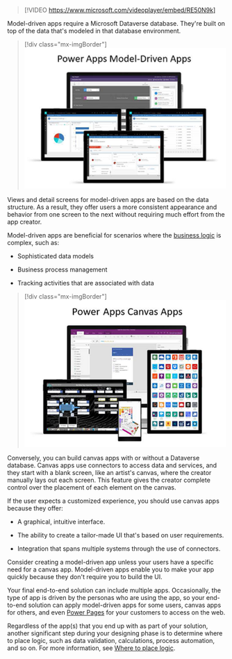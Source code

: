 > [!VIDEO https://www.microsoft.com/videoplayer/embed/RE50N9k]

Model-driven apps require a Microsoft Dataverse database. They're built on top of the data that's modeled in that database environment. 

> [!div class="mx-imgBorder"]
> ![Diagram of model-driven apps from Power Apps.](../media/model-driven-apps.png)

Views and detail screens for model-driven apps are based on the data structure. As a result, they offer users a more consistent appearance and behavior from one screen to the next without requiring much effort from the app creator.

Model-driven apps are beneficial for scenarios where the [business logic](/power-apps/guidance/planning/logic/?azure-portal=true) is complex, such as:

-   Sophisticated data models

-   Business process management

-   Tracking activities that are associated with data

> [!div class="mx-imgBorder"]
> ![Diagram of canvas apps from Power Apps.](../media/canvas-apps.png)

Conversely, you can build canvas apps with or without a Dataverse database. Canvas apps use connectors to access data and services, and they start with a blank screen, like an artist's canvas, where the creator manually lays out each screen. This feature gives the creator complete control over the placement of each element on the canvas.

If the user expects a customized experience, you should use canvas apps because they offer:

-   A graphical, intuitive interface.

-   The ability to create a tailor-made UI that's based on user requirements.

-   Integration that spans multiple systems through the use of connectors.

Consider creating a model-driven app unless your users have a specific need for a canvas app. Model-driven apps enable you to make your app quickly because they don't require you to build the UI.

Your final end-to-end solution can include multiple apps. Occasionally, the type of app is driven by the personas who are using the app, so your end-to-end solution can apply model-driven apps for some users, canvas apps for others, and even [Power Pages](/training/paths/power-pages-get-started/?azure-portal=true) for your customers to access on the web.

Regardless of the app(s) that you end up with as part of your solution, another significant step during your designing phase is to determine where to place logic, such as data validation, calculations, process automation, and so on. For more information, see [Where to place logic](/power-apps/guidance/planning/logic/?azure-portal=true).
